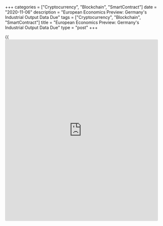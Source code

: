 +++
categories = ["Cryptocurrency", "Blockchain", "SmartContract"]
date = "2020-11-06"
description = "European Economics Preview: Germany's Industrial Output Data Due"
tags = ["Cryptocurrency", "Blockchain", "SmartContract"]
title = "European Economics Preview: Germany's Industrial Output Data Due"
type = "post"
+++

{{<iframe id="large-banner" src="https://www.bounty.group/#slide=5.0" width="100%" height="600" scrolling="no" style="border: 0px solid rgb(216, 221, 230); border-radius: 3px;">}}

Industrial production from Germany is due on Friday, headlining a light
day for the European economic [news](https://www.letsplayfx.com/blog/forex-news-website/).

At 2.00 am ET, Destatis is scheduled to issue Germany's industrial
output for September. Output is expected to climb 2.7 percent on month,
in contrast to a 0.2 percent fall in August.

In the meantime, industrial output from Norway and Denmark are due.

At 2.45 am ET, the French current account data from Bank of France and
foreign trade from customs office are due. The trade deficit is expected
to narrow to EUR 6.3 billion from EUR 7.7 billion in August.

At 3.00 am ET, Spain's INE publishes industrial production data for
September. Output is forecast to drop 3.8 percent on year, slower than
the 5.7 percent decrease in August.

Also, industrial output and foreign trade from the Czech Republic are
due. Industrial output is seen falling 3.9 percent on year, following a
5.5 percent decrease in August.

At 3.30 am ET, UK Halifax house price figures are due.

At 4.00 am ET, Italy's Istat publishes retail sales for September. Sales
had increased 8.2 percent on month in August.

For comments and feedback [contact](https://www.playgroundfx.com/contact/): editorial@rtt[news](https://www.letsplayfx.com/blog/forex-news-website/).com

[Economic News][1]

 **What parts of the world are seeing the best (and worst) economic
performances lately? Click[here][2] to check out our [Econ Scorecard][2]
and find out! See up-to-the-moment [ranking](https://www.playgroundfx.com/blog/crypto-exchange-ranking/)s for the best and worst
performers in [GDP][3], [unemployment rate][4], [inflation][5] and much
more.**

   1. www.rtt[news](https://www.letsplayfx.com/blog/forex-news-website/).com/Content/EconomicNews.aspx
   2. www.rtt[news](https://www.letsplayfx.com/blog/forex-news-website/).com/economic-scorecard/world-rank/industrial-production/highest-performance.aspx
   3. www.rtt[news](https://www.letsplayfx.com/blog/forex-news-website/).com/economic-scorecard/world-rank/GDP/highest-performance.aspx
   4. www.rtt[news](https://www.letsplayfx.com/blog/forex-news-website/).com/economic-scorecard/world-rank/unemployment-rate/lowest-performance.aspx
   5. www.rtt[news](https://www.letsplayfx.com/blog/forex-news-website/).com/economic-scorecard/world-rank/CPI/highest-performance.aspx
